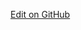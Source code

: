 <a href="https://github.com/dvci/shc-terminology/blob/fhir-ig/input/vocabulary/covid-cvx.json" class="btn btn-primary btn-lg">Edit on GitHub</a>
